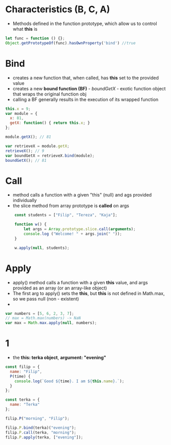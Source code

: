 # Characteristics (B, C, A)
* Methods defined in the function prototype, which allow us to control what **this** is

```javascript
let func = function () {};
Object.getPrototypeOf(func).hasOwnProperty('bind') //true
```




# Bind
* creates a new function that, when called, has **this** set to the provided value
* creates a new **bound function (BF)** - *boundGetX* - exotic function object that wraps the original function obj
* calling a BF generally results in the execution of its wrapped function

```javascript
this.x = 9;    
var module = {
  x: 81,
  getX: function() { return this.x; }
};

module.getX(); // 81

var retrieveX = module.getX;
retrieveX(); // 9
var boundGetX = retrieveX.bind(module);
boundGetX(); // 81
```
# Call
* method calls a function with a given "this" (null) and ags provided individually
* the slice method from array prototype is **called** on args

```javascript
    const students = ["Filip", "Tereza", "Kaja"];

    function w() {
        let args = Array.prototype.slice.call(arguments);
        console.log ("Welcome! " + args.join(" "));
    }

    w.apply(null, students);
```


# Apply
* apply() method calls a function with a given **this** value, and args provided as an array (or an array-like object)
* The first arg to apply() sets the **this**, but **this** is not defined in Math.max, so we pass null (non - existent)
*

```javascript
var numbers = [5, 6, 2, 3, 7];
// max = Math.max(numbers) -> NaN
var max = Math.max.apply(null, numbers); 
```




# 1
* the **this: terka object**, **argument: "evening"** 

```javascript
const filip = {
  name: "Filip",
  P(time) {
    console.log(`Good ${time}. I am ${this.name}.`);
  }
};

const terka = {
  name: "Terka"
};

filip.P("morning", "Filip");

filip.P.bind(terka)("evening");
filip.P.call(terka, "morning");
filip.P.apply(terka, ["evening"]);



```
